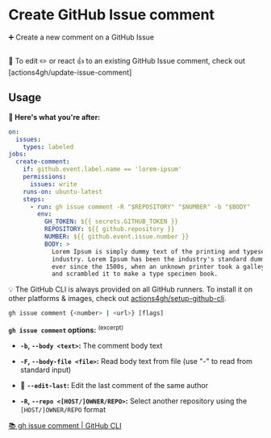 # Create GitHub Issue comment

➕ Create a new comment on a GitHub Issue

<p align=center>
  <img src="">
</p>

👀 To edit ✏️ or react 👍 to an existing GitHub Issue comment, check out
[actions4gh/update-issue-comment]

## Usage

**🚀 Here's what you're after:**

```yml
on:
  issues:
    types: labeled
jobs:
  create-comment:
    if: github.event.label.name == 'lorem-ipsum'
    permissions:
      issues: write
    runs-on: ubuntu-latest
    steps:
      - run: gh issue comment -R "$REPOSITORY" "$NUMBER" -b "$BODY"
        env:
          GH_TOKEN: ${{ secrets.GITHUB_TOKEN }}
          REPOSITORY: ${{ github.repository }}
          NUMBER: ${{ github.event.issue.number }}
          BODY: >
            Lorem Ipsum is simply dummy text of the printing and typesetting
            industry. Lorem Ipsum has been the industry's standard dummy text
            ever since the 1500s, when an unknown printer took a galley of type
            and scrambled it to make a type specimen book.

```

💡 The GitHub CLI is always provided on all GitHub runners. To install it on
other platforms & images, check out [actions4gh/setup-github-cli].

```sh
gh issue comment {<number> | <url>} [flags]
```

**`gh issue comment` options:** <sup>(excerpt)</sup>

- **`-b`, `--body <text>`:** The comment body text

- **`-F`, `--body-file <file>`:** Read body text from file (use "-" to read from
  standard input)

- 🌟 **`--edit-last`:** Edit the last comment of the same author

- **`-R`, `--repo <[HOST/]OWNER/REPO>`:** Select another repository using the
  `[HOST/]OWNER/REPO` format

[📚 gh issue comment | GitHub CLI](https://cli.github.com/manual/gh_issue_comment)

<!-- prettier-ignore-start -->
[actions4gh/setup-github-cli]: https://github.com/actions4gh/setup-github-cli#readme
<!-- prettier-ignore-end -->
